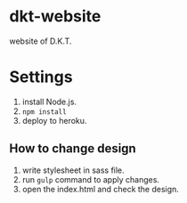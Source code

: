# dkt-website  
website of D.K.T.  

# Settings  
1. install Node.js.  
2. ```npm install```  
3. deploy to heroku.  

## How to change design  
1. write stylesheet in sass file.  
2. run ```gulp``` command to apply changes.  
3. open the index.html and check the design.  

